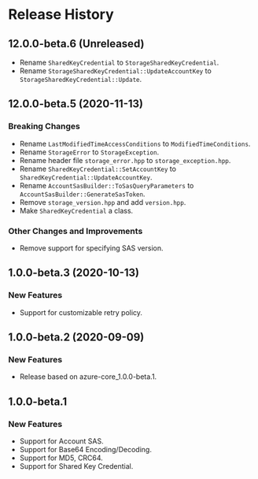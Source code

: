 # Release History

## 12.0.0-beta.6 (Unreleased)

* Rename `SharedKeyCredential` to `StorageSharedKeyCredential`.
* Rename `StorageSharedKeyCredential::UpdateAccountKey` to `StorageSharedKeyCredential::Update`.

## 12.0.0-beta.5 (2020-11-13)

### Breaking Changes

* Rename `LastModifiedTimeAccessConditions` to `ModifiedTimeConditions`.
* Rename `StorageError` to `StorageException`.
* Rename header file `storage_error.hpp` to `storage_exception.hpp`.
* Rename `SharedKeyCredential::SetAccountKey` to `SharedKeyCredential::UpdateAccountKey`.
* Rename `AccountSasBuilder::ToSasQueryParameters` to `AccountSasBuilder::GenerateSasToken`.
* Remove `storage_version.hpp` and add `version.hpp`.
* Make `SharedKeyCredential` a class.

### Other Changes and Improvements

* Remove support for specifying SAS version.

## 1.0.0-beta.3 (2020-10-13)

### New Features

* Support for customizable retry policy.

## 1.0.0-beta.2 (2020-09-09)

### New Features

* Release based on azure-core_1.0.0-beta.1.

## 1.0.0-beta.1

### New Features

* Support for Account SAS.
* Support for Base64 Encoding/Decoding.
* Support for MD5, CRC64.
* Support for Shared Key Credential.
